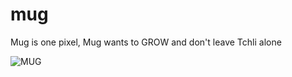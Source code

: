 # mug
Mug is one pixel, Mug wants to GROW and don't leave Tchli alone

![MUG](/relative/path/to/MUG_GAME.PNG?raw=true "MUG THE GAME")
